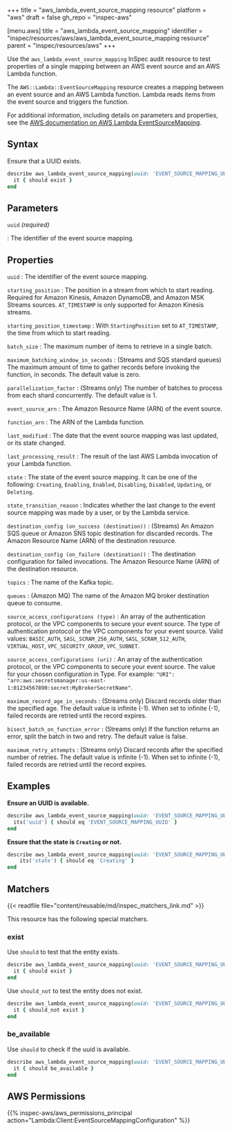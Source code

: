 +++
title = "aws_lambda_event_source_mapping resource"
platform = "aws"
draft = false
gh_repo = "inspec-aws"

[menu.aws]
title = "aws_lambda_event_source_mapping"
identifier = "inspec/resources/aws/aws_lambda_event_source_mapping resource"
parent = "inspec/resources/aws"
+++

Use the `aws_lambda_event_source_mapping` InSpec audit resource to test properties of a single mapping between an AWS event source and an AWS Lambda function.

The `AWS::Lambda::EventSourceMapping` resource creates a mapping between an event source and an AWS Lambda function. Lambda reads items from the event source and triggers the function.

For additional information, including details on parameters and properties, see the [AWS documentation on AWS Lambda EventSourceMapping](https://docs.aws.amazon.com/AWSCloudFormation/latest/UserGuide/aws-resource-lambda-eventsourcemapping.html).

## Syntax

Ensure that a UUID exists.

```ruby
describe aws_lambda_event_source_mapping(uuid: 'EVENT_SOURCE_MAPPING_UUID') do
  it { should exist }
end
```

## Parameters

`uuid` _(required)_

: The identifier of the event source mapping.

## Properties

`uuid`
: The identifier of the event source mapping.

`starting_position`
: The position in a stream from which to start reading. Required for Amazon Kinesis, Amazon DynamoDB, and Amazon MSK Streams sources. `AT_TIMESTAMP` is only supported for Amazon Kinesis streams.

`starting_position_timestamp`
: With `StartingPosition` set to `AT_TIMESTAMP`, the time from which to start reading.

`batch_size`
: The maximum number of items to retrieve in a single batch.

`maximum_batching_window_in_seconds`
: (Streams and SQS standard queues) The maximum amount of time to gather records before invoking the function, in seconds. The default value is zero.

`parallelization_factor`
: (Streams only) The number of batches to process from each shard concurrently. The default value is 1.

`event_source_arn`
: The Amazon Resource Name (ARN) of the event source.

`function_arn`
: The ARN of the Lambda function.

`last_modified`
: The date that the event source mapping was last updated, or its state changed.

`last_processing_result`
: The result of the last AWS Lambda invocation of your Lambda function.

`state`
: The state of the event source mapping. It can be one of the following: `Creating`, `Enabling`, `Enabled`, `Disabling`, `Disabled`, `Updating`, or `Deleting`.

`state_transition_reason`
: Indicates whether the last change to the event source mapping was made by a user, or by the Lambda service.

`destination_config (on_success (destination))`
: (Streams) An Amazon SQS queue or Amazon SNS topic destination for discarded records. The Amazon Resource Name (ARN) of the destination resource.

`destination_config (on_failure (destination))`
: The destination configuration for failed invocations. The Amazon Resource Name (ARN) of the destination resource.

`topics`
: The name of the Kafka topic.

`queues`
: (Amazon MQ) The name of the Amazon MQ broker destination queue to consume.

`source_access_configurations (type)`
: An array of the authentication protocol, or the VPC components to secure your event source. The type of authentication protocol or the VPC components for your event source. Valid values: `BASIC_AUTH`, `SASL_SCRAM_256_AUTH`, `SASL_SCRAM_512_AUTH`, `VIRTUAL_HOST`, `VPC_SECURITY_GROUP`, `VPC_SUBNET`.

`source_access_configurations (uri)`
: An array of the authentication protocol, or the VPC components to secure your event source. The value for your chosen configuration in Type. For example: `"URI": "arn:aws:secretsmanager:us-east-1:01234567890:secret:MyBrokerSecretName"`.

`maximum_record_age_in_seconds`
: (Streams only) Discard records older than the specified age. The default value is infinite (-1). When set to infinite (-1), failed records are retried until the record expires.

`bisect_batch_on_function_error`
: (Streams only) If the function returns an error, split the batch in two and retry. The default value is false.

`maximum_retry_attempts`
: (Streams only) Discard records after the specified number of retries. The default value is infinite (-1). When set to infinite (-1), failed records are retried until the record expires.

## Examples

**Ensure an UUID is available.**

```ruby
describe aws_lambda_event_source_mapping(uuid: 'EVENT_SOURCE_MAPPING_UUID') do
  its('uuid') { should eq 'EVENT_SOURCE_MAPPING_UUID' }
end
```

**Ensure that the state is `Creating` or not.**

```ruby
describe aws_lambda_event_source_mapping(uuid: 'EVENT_SOURCE_MAPPING_UUID') do
    its('state') { should eq 'Creating' }
end
```

## Matchers

{{< readfile file="content/reusable/md/inspec_matchers_link.md" >}}

This resource has the following special matchers.

### exist

Use `should` to test that the entity exists.

```ruby
describe aws_lambda_event_source_mapping(uuid: 'EVENT_SOURCE_MAPPING_UUID') do
  it { should exist }
end
```

Use `should_not` to test the entity does not exist.

```ruby
describe aws_lambda_event_source_mapping(uuid: 'EVENT_SOURCE_MAPPING_UUID') do
  it { should_not exist }
end
```

### be_available

Use `should` to check if the uuid is available.

```ruby
describe aws_lambda_event_source_mapping(uuid: 'EVENT_SOURCE_MAPPING_UUID') do
  it { should be_available }
end
```

## AWS Permissions

{{% inspec-aws/aws_permissions_principal action="Lambda:Client:EventSourceMappingConfiguration" %}}
